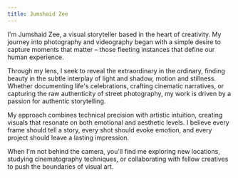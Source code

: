 ```yaml
---
title: Jumshaid Zee
---
```


I'm Jumshaid Zee, a visual storyteller based in the heart of creativity. My journey into photography and videography began with a simple desire to capture moments that matter – those fleeting instances that define our human experience.

Through my lens, I seek to reveal the extraordinary in the ordinary, finding beauty in the subtle interplay of light and shadow, motion and stillness. Whether documenting life's celebrations, crafting cinematic narratives, or capturing the raw authenticity of street photography, my work is driven by a passion for authentic storytelling.

My approach combines technical precision with artistic intuition, creating visuals that resonate on both emotional and aesthetic levels. I believe every frame should tell a story, every shot should evoke emotion, and every project should leave a lasting impression.

When I'm not behind the camera, you'll find me exploring new locations, studying cinematography techniques, or collaborating with fellow creatives to push the boundaries of visual art.
